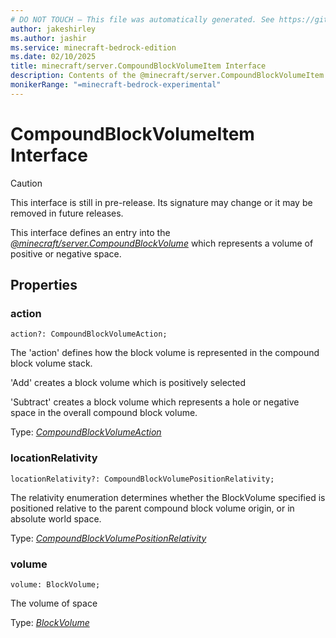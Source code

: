 ```yaml
---
# DO NOT TOUCH — This file was automatically generated. See https://github.com/mojang/minecraftapidocsgenerator to modify descriptions, examples, etc.
author: jakeshirley
ms.author: jashir
ms.service: minecraft-bedrock-edition
ms.date: 02/10/2025
title: minecraft/server.CompoundBlockVolumeItem Interface
description: Contents of the @minecraft/server.CompoundBlockVolumeItem class.
monikerRange: "=minecraft-bedrock-experimental"
---
```

# CompoundBlockVolumeItem Interface

> [!CAUTION]
> This interface is still in pre-release.  Its signature may change or it may be removed in future releases.

This interface defines an entry into the [*@minecraft/server.CompoundBlockVolume*](../../../scriptapi/minecraft/server/CompoundBlockVolume.md) which represents a volume of positive or negative space.



## Properties

### **action**
`action?: CompoundBlockVolumeAction;`

The 'action' defines how the block volume is represented in the compound block volume stack.

'Add' creates a block volume which is positively selected

'Subtract' creates a block volume which represents a hole or negative space in the overall compound block volume.

Type: [*CompoundBlockVolumeAction*](CompoundBlockVolumeAction.md)

### **locationRelativity**
`locationRelativity?: CompoundBlockVolumePositionRelativity;`

The relativity enumeration determines whether the BlockVolume specified is positioned relative to the parent compound block volume origin, or in absolute world space.

Type: [*CompoundBlockVolumePositionRelativity*](CompoundBlockVolumePositionRelativity.md)

### **volume**
`volume: BlockVolume;`

The volume of space

Type: [*BlockVolume*](BlockVolume.md)
